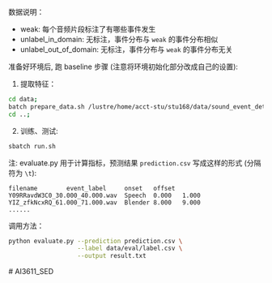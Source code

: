 数据说明：
* weak: 每个音频片段标注了有哪些事件发生
* unlabel_in_domain: 无标注，事件分布与 `weak` 的事件分布相似
* unlabel_out_of_domain: 无标注，事件分布与 `weak` 的事件分布无关

准备好环境后, 跑 baseline 步骤 (注意将环境初始化部分改成自己的设置):

1. 提取特征：
```bash
cd data;
batch prepare_data.sh /lustre/home/acct-stu/stu168/data/sound_event_detection
cd ..;
```

2. 训练、测试:
```bash
sbatch run.sh
```

注: evaluate.py 用于计算指标，预测结果 `prediction.csv` 写成这样的形式 (分隔符为 `\t`):
```
filename        event_label     onset   offset
Y09RRavdW3C0_30.000_40.000.wav  Speech  0.000   1.000
YIZ_zfkNcxRQ_61.000_71.000.wav  Blender 8.000   9.000
......
```
调用方法：
```bash
python evaluate.py --prediction prediction.csv \
                   --label data/eval/label.csv \
                   --output result.txt
```


#   A I 3 6 1 1 _ S E D  
 